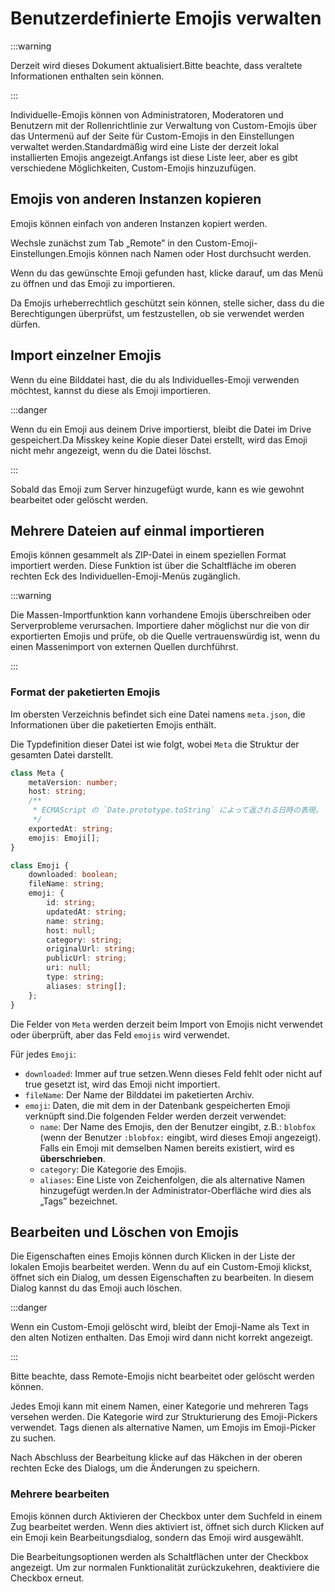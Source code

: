 # Benutzerdefinierte Emojis verwalten

:::warning

Derzeit wird dieses Dokument aktualisiert.Bitte beachte, dass veraltete Informationen enthalten sein können.

:::

Individuelle-Emojis können von Administratoren, Moderatoren und Benutzern mit der Rollenrichtlinie zur Verwaltung von Custom-Emojis über das Untermenü auf der Seite für Custom-Emojis in den Einstellungen verwaltet werden.Standardmäßig wird eine Liste der derzeit lokal installierten Emojis angezeigt.Anfangs ist diese Liste leer, aber es gibt verschiedene Möglichkeiten, Custom-Emojis hinzuzufügen.

## Emojis von anderen Instanzen kopieren

Emojis können einfach von anderen Instanzen kopiert werden.

Wechsle zunächst zum Tab „Remote” in den Custom-Emoji-Einstellungen.Emojis können nach Namen oder Host durchsucht werden.

Wenn du das gewünschte Emoji gefunden hast, klicke darauf, um das Menü zu öffnen und das Emoji zu importieren.

Da Emojis urheberrechtlich geschützt sein können, stelle sicher, dass du die Berechtigungen überprüfst, um festzustellen, ob sie verwendet werden dürfen.

## Import einzelner Emojis

Wenn du eine Bilddatei hast, die du als Individuelles-Emoji verwenden möchtest, kannst du diese als Emoji importieren.

:::danger

Wenn du ein Emoji aus deinem Drive importierst, bleibt die Datei im Drive gespeichert.Da Misskey keine Kopie dieser Datei erstellt, wird das Emoji nicht mehr angezeigt, wenn du die Datei löschst.

:::

Sobald das Emoji zum Server hinzugefügt wurde, kann es wie gewohnt bearbeitet oder gelöscht werden.

## Mehrere Dateien auf einmal importieren

Emojis können gesammelt als ZIP-Datei in einem speziellen Format importiert werden.
Diese Funktion ist über die Schaltfläche im oberen rechten Eck des Individuellen-Emoji-Menüs zugänglich.

:::warning

Die Massen-Importfunktion kann vorhandene Emojis überschreiben oder Serverprobleme verursachen.
Importiere daher möglichst nur die von dir exportierten Emojis und prüfe, ob die Quelle vertrauenswürdig ist, wenn du einen Massenimport von externen Quellen durchführst.

:::

### Format der paketierten Emojis

Im obersten Verzeichnis befindet sich eine Datei namens `meta.json`, die Informationen über die paketierten Emojis enthält.

Die Typdefinition dieser Datei ist wie folgt, wobei `Meta` die Struktur der gesamten Datei darstellt.

```typescript
class Meta {
	metaVersion: number;
	host: string;
	/**
	 * ECMAScript の `Date.prototype.toString` によって返される日時の表現。
	 */
	exportedAt: string;
	emojis: Emoji[];
}

class Emoji {
	downloaded: boolean;
	fileName: string;
	emoji: {
		id: string;
		updatedAt: string;
		name: string;
		host: null;
		category: string;
		originalUrl: string;
		publicUrl: string;
		uri: null;
		type: string;
		aliases: string[];
	};
}
```

Die Felder von `Meta` werden derzeit beim Import von Emojis nicht verwendet oder überprüft, aber das Feld `emojis` wird verwendet.

Für jedes `Emoji`:

- `downloaded`: Immer auf true setzen.Wenn dieses Feld fehlt oder nicht auf true gesetzt ist, wird das Emoji nicht importiert.
- `fileName`: Der Name der Bilddatei im paketierten Archiv.
- `emoji`: Daten, die mit dem in der Datenbank gespeicherten Emoji verknüpft sind.Die folgenden Felder werden derzeit verwendet:
  - `name`: Der Name des Emojis, den der Benutzer eingibt, z.B.: `blobfox` (wenn der Benutzer `:blobfox:` eingibt, wird dieses Emoji angezeigt).  
    Falls ein Emoji mit demselben Namen bereits existiert, wird es **überschrieben**.
  - `category`: Die Kategorie des Emojis.
  - `aliases`: Eine Liste von Zeichenfolgen, die als alternative Namen hinzugefügt werden.In der Administrator-Oberfläche wird dies als „Tags” bezeichnet.

## Bearbeiten und Löschen von Emojis

Die Eigenschaften eines Emojis können durch Klicken in der Liste der lokalen Emojis bearbeitet werden.
Wenn du auf ein Custom-Emoji klickst, öffnet sich ein Dialog, um dessen Eigenschaften zu bearbeiten. In diesem Dialog kannst du das Emoji auch löschen.

:::danger

Wenn ein Custom-Emoji gelöscht wird, bleibt der Emoji-Name als Text in den alten Notizen enthalten. Das Emoji wird dann nicht korrekt angezeigt.

:::

Bitte beachte, dass Remote-Emojis nicht bearbeitet oder gelöscht werden können.

Jedes Emoji kann mit einem Namen, einer Kategorie und mehreren Tags versehen werden.
Die Kategorie wird zur Strukturierung des Emoji-Pickers verwendet.
Tags dienen als alternative Namen, um Emojis im Emoji-Picker zu suchen.

Nach Abschluss der Bearbeitung klicke auf das Häkchen in der oberen rechten Ecke des Dialogs, um die Änderungen zu speichern.

### Mehrere bearbeiten

Emojis können durch Aktivieren der Checkbox unter dem Suchfeld in einem Zug bearbeitet werden.
Wenn dies aktiviert ist, öffnet sich durch Klicken auf ein Emoji kein Bearbeitungsdialog, sondern das Emoji wird ausgewählt.

Die Bearbeitungsoptionen werden als Schaltflächen unter der Checkbox angezeigt.
Um zur normalen Funktionalität zurückzukehren, deaktiviere die Checkbox erneut.
